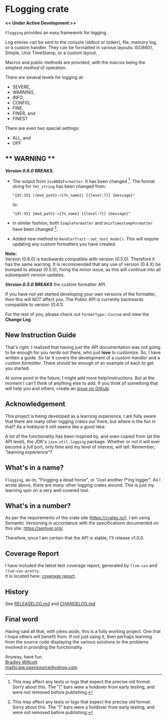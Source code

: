 <!-- markdownlint-disable-file MD036 MD037 -->

# FLogging crate

**<< Under Active Development >>**

`Flogging` provides an easy framework for logging.

Log entries can be sent to the console (stdout or stderr), file, memory log, or a custom handler. They
can be formatted in various layouts: ISO8601, Simple, Unix TimeStamp, or a custom
layout.

Macros and public methods are provided, with the macros being the simplest _method_ of operation.

There are several levels for logging at:

- SEVERE,
- WARNING,
- INFO,
- CONFIG,
- FINE,
- FINER, and
- FINEST

There are even two special settings:

- ALL, and
- OFF

## ** WARNING **

**_Version 0.6.0_** **BREAKS**:

- The output from `Iso8601Formatter`. It has been changed [^bars].
  The format string for `fmt_string` has been changed from:

  `"{dt:35} |{mod_path}->{fn_name}| [{level:7}] {message}"`

  to:

  `"{dt:35} {mod_path}->{fn_name} [{level:7}] {message}"`

- In similar fashion, both `SimpleFormatter` and `UnixTimestampFormatter` have been changed [^bars].
- Added new method to `HandlerTrait` - `set_test_mode()`. This will require updating any custom formatters you have created.

[^bars]: This may affect any tests or logs that expect the precise old format.\
Sorry about this. The "|" bars were a holdover from early testing, and were not
removed before publishing.

**Note:**\
Version (0.6.0) is backwards compatible with version (0.5.0). Therefore it has the same warning. It is recommended that any use of version (0.4.X) be bumped to atleast (0.5.0), fixing the minor issue, as this will continue into all subsequent version updates.

**_Version 0.5.0_** **BREAKS** the custom formatter API.

If you have _not_ yet started developing your own versions of the formatter, then this will _NOT_ affect you. The Public API is currently backwards compatible to version (0.4.1).

For the rest of you, please check out `FormatType::Custom` and view the **Change Log**.

## New Instruction Guide

That's right. I realized that having _just_ the API documentation was not going to be enough for you nerds out there, who just **love** to customize. So, I have written a guide. So far it covers the development of a _custom handler_ and a _custom formatter_. There should be enough of an example of each to get you started.

At some point in the future, I might add more help/instructions. But at the moment I can't think of anything else to add. If you think of something that will help you and others, create an [issue on Github].

## Acknowledgement

This project is being developed as a learning experience. I am fully aware that there are many other logging crates out there, but where is the fun in that? As a hobbyist it still seems like a good idea.

A lot of the functionality has been inspired by, and even copied from (at the API level), the JDK's `java.util.logging` package. Whether or not it will ever become a _full_ port, only time and my level of interest, will tell. Remember, "learning experience"?

## What's in a name?

`Flogging`, as-in, "Flogging a dead horse", or "Just another f\*ing logger". As I wrote above, there are _many_ other logging crates around. This is just my learning spin on a very well covered tool.

## What's in a number?

As per the requirements of the crate site (<https://crates.io/>), I am using
Semantic Versioning in accordance with the specifications documented
on this site: <https://semver.org/>.

Therefore, once I am certain that the API is stable, I'll release v1.0.0.

## Coverage Report

I have included the latest test coverage report, generated by `llvm-cov` and `llvm-cov-pretty`.\
It is located here: [coverage report].

## History

See [RELEASELOG.md] and [CHANGELOG.md]

## Final word

Having said all that, with jokes aside, this is a fully working project. One that I
hope others will benefit from. If not just using it, then perhaps learning from
the source code displaying the various solutions to the problems involved in providing the
functionality.

Anyway, have fun.\
[Bradley Willcott][bw]\
<mailto:bw.opensource@yahoo.com>

[bw]: https://github.com/bewillcott
[coverage report]: https://bewillcott.github.io/flogging/coverage
[CHANGELOG.md]: https://bewillcott.github.io/flogging/extras/CHANGELOG.html
[RELEASELOG.md]: https://bewillcott.github.io/flogging/extras/RELEASELOG.html
[issue on Github]: https://github.com/bewillcott/flogging/issues
